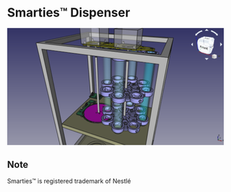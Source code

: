# Smarties™ Dispenser

![Dispenser](https://github.com/DB375237/smarties/blob/master/images/dispenser.png)

## Note
Smarties™ is registered trademark of Nestlé